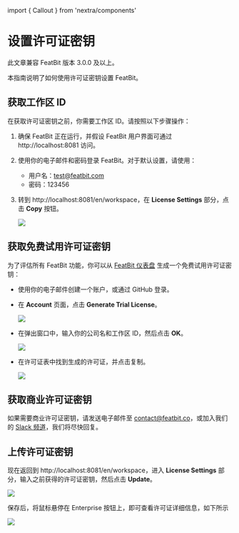 import { Callout } from 'nextra/components'

# 设置许可证密钥

<Callout type="info">
  此文章兼容 FeatBit 版本 3.0.0 及以上。
</Callout>

本指南说明了如何使用许可证密钥设置 FeatBit。

## 获取工作区 ID

在获取许可证密钥之前，你需要工作区 ID。请按照以下步骤操作：

1. 确保 FeatBit 正在运行，并假设 FeatBit 用户界面可通过 http://localhost:8081 访问。
2. 使用你的电子邮件和密码登录 FeatBit。对于默认设置，请使用：
   - 用户名：test@featbit.com
   - 密码：123456

3. 转到 http://localhost:8081/en/workspace，在 **License Settings** 部分，点击 **Copy** 按钮。
   
   ![](./assets/workspaceid.png)

## 获取免费试用许可证密钥

为了评估所有 FeatBit 功能，你可以从 [FeatBit 仪表盘](https://dashboard.featbit.co/account) 生成一个免费试用许可证密钥：

- 使用你的电子邮件创建一个账户，或通过 GitHub 登录。
- 在 **Account** 页面，点击 **Generate Trial License**。

  ![](./assets/request-trial-license1.png)
- 在弹出窗口中，输入你的公司名和工作区 ID，然后点击 **OK**。

  ![](./assets/request-trial-license2.png)
- 在许可证表中找到生成的许可证，并点击复制。

  ![](./assets/request-trial-license3.png)

## 获取商业许可证密钥

如果需要商业许可证密钥，请发送电子邮件至 [contact@featbit.co](mailto:contact@featbit.co)，或加入我们的 [Slack 频道](https://join.slack.com/t/featbit/shared_invite/zt-1ew5e2vbb-x6Apan1xZOaYMnFzqZkGNQ)，我们将尽快回复。
## 上传许可证密钥

现在返回到 http://localhost:8081/en/workspace，进入 **License Settings** 部分，输入之前获得的许可证密钥，然后点击 **Update**。

![](./assets/save_license_key.png)

保存后，将鼠标悬停在 Enterprise 按钮上，即可查看许可证详细信息，如下所示

![](./assets/check-license.png)